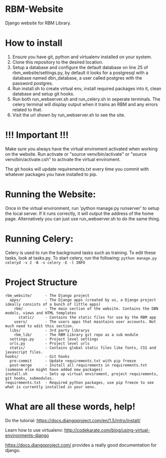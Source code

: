 RBM-Website
===========
Django website for RBM Library. 

How to install
==============

1. Ensure you have git, python and virtualenv installed on your system.
2. Clone this repository to the desired location.
3. Setup a database and configure the default database on line 25 of rbm\_website/settings.py, by default it looks for a postgresql with a database named dbn\_database, a user called postgres with the password postgres.
4. Run install.sh to create virtual env, install required packages into it, clean database and setup git hooks. 
5. Run both run\_webserver.sh and run\_celery.sh in seperate terminals. The celery terminal will display output when it trains an RBM and any errors related to that.
6. Visit the url shown by run\_webserver.sh to see the site. 

!!! Important !!!
===========
Make sure you always have the virtual enviroment activated when working on the website.
Run activate or "source venv/bin/activate" or "source venv/bin/activate.csh" to activate the virtual enviroment.

The git hooks will update requirements.txt every time you commit with whatever packages you have installed to pip.  

Running the Website:
===========

Once in the virtual environment, run 'python manage.py runserver' to setup the local server. If it runs correctly, it will output the address of the home page. Alternatively you can just use run\_webserver.sh to do the same thing.

Running Celery:
===========
Celery is used to run the background tasks such as training. To edit these tasks, look at tasks.py. To start celery, run the following: ```python manage.py celeryd -v 2 -B -s celery -E -l INFO```


Project Structure 
===========
```
rbm_website/      - The Django project
  apps/           - The Django apps (created by us, a Django project ideally consists of a bunch of little apps)
    rbm/          - The main section of the website. Contains the DBN models, views and HTML templates
      static/     - Contains the static files for use by the RBM app
    users/        - The users apps that maintains user accounts. Not much need to edit this section.
  libs/           - 3rd party librarys
    rbm_lib/      - The RBM Library git repo as a sub module 
  settings.py     - Project level settings
  urls.py         - Project level urls
  static/         - Contains global static files like fonts, CSS and javascript files.
hooks/            - Git hooks
  pre-commit      - Update requirements.txt with pip freeze
  post-merge      - Install all requirements in requirements.txt (someone else might have added new packages)
install.sh        - Sets up virtual enviroment, project requirements, git hooks, submodules.
requirements.txt  - Required python packages, use pip freeze to see what is currently installed in your venv. 
```


What are all these words, help!
===========
Do the tutorial: https://docs.djangoproject.com/en/1.5/intro/install/

Learn how to use virtualenv: http://codekarate.com/blog/using-virtual-environments-django

https://docs.djangoproject.com/ provides a really good documentation for django.




